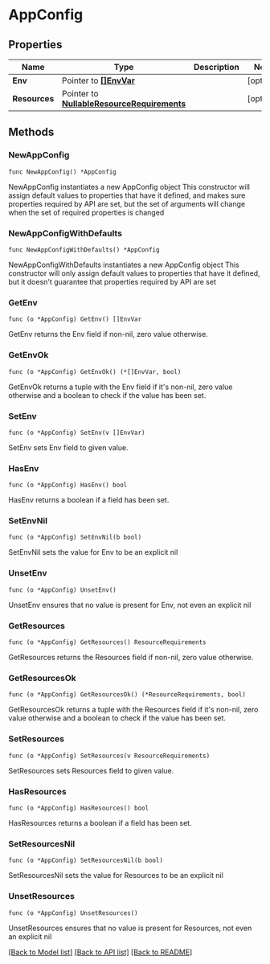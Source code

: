 # AppConfig

## Properties

Name | Type | Description | Notes
------------ | ------------- | ------------- | -------------
**Env** | Pointer to [**[]EnvVar**](EnvVar.md) |  | [optional] 
**Resources** | Pointer to [**NullableResourceRequirements**](ResourceRequirements.md) |  | [optional] 

## Methods

### NewAppConfig

`func NewAppConfig() *AppConfig`

NewAppConfig instantiates a new AppConfig object
This constructor will assign default values to properties that have it defined,
and makes sure properties required by API are set, but the set of arguments
will change when the set of required properties is changed

### NewAppConfigWithDefaults

`func NewAppConfigWithDefaults() *AppConfig`

NewAppConfigWithDefaults instantiates a new AppConfig object
This constructor will only assign default values to properties that have it defined,
but it doesn't guarantee that properties required by API are set

### GetEnv

`func (o *AppConfig) GetEnv() []EnvVar`

GetEnv returns the Env field if non-nil, zero value otherwise.

### GetEnvOk

`func (o *AppConfig) GetEnvOk() (*[]EnvVar, bool)`

GetEnvOk returns a tuple with the Env field if it's non-nil, zero value otherwise
and a boolean to check if the value has been set.

### SetEnv

`func (o *AppConfig) SetEnv(v []EnvVar)`

SetEnv sets Env field to given value.

### HasEnv

`func (o *AppConfig) HasEnv() bool`

HasEnv returns a boolean if a field has been set.

### SetEnvNil

`func (o *AppConfig) SetEnvNil(b bool)`

 SetEnvNil sets the value for Env to be an explicit nil

### UnsetEnv
`func (o *AppConfig) UnsetEnv()`

UnsetEnv ensures that no value is present for Env, not even an explicit nil
### GetResources

`func (o *AppConfig) GetResources() ResourceRequirements`

GetResources returns the Resources field if non-nil, zero value otherwise.

### GetResourcesOk

`func (o *AppConfig) GetResourcesOk() (*ResourceRequirements, bool)`

GetResourcesOk returns a tuple with the Resources field if it's non-nil, zero value otherwise
and a boolean to check if the value has been set.

### SetResources

`func (o *AppConfig) SetResources(v ResourceRequirements)`

SetResources sets Resources field to given value.

### HasResources

`func (o *AppConfig) HasResources() bool`

HasResources returns a boolean if a field has been set.

### SetResourcesNil

`func (o *AppConfig) SetResourcesNil(b bool)`

 SetResourcesNil sets the value for Resources to be an explicit nil

### UnsetResources
`func (o *AppConfig) UnsetResources()`

UnsetResources ensures that no value is present for Resources, not even an explicit nil

[[Back to Model list]](../README.md#documentation-for-models) [[Back to API list]](../README.md#documentation-for-api-endpoints) [[Back to README]](../README.md)


